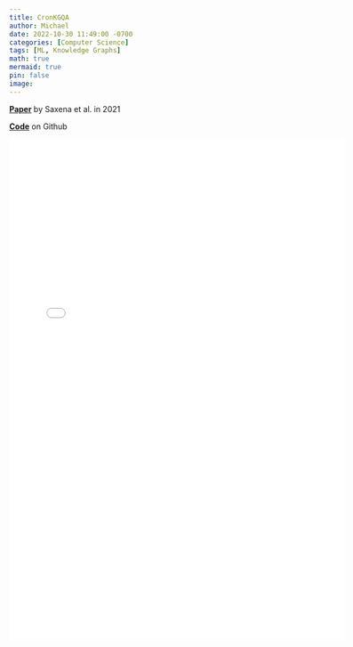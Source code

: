 ```yaml
---
title: CronKGQA
author: Michael
date: 2022-10-30 11:49:00 -0700
categories: [Computer Science]
tags: [ML, Knowledge Graphs]
math: true
mermaid: true
pin: false
image:
---
```


[**Paper**](https://arxiv.org/abs/2106.01515) by Saxena et al. in 2021

[**Code**](https://github.com/apoorvumang/CronKGQA) on Github

<iframe width="120%" height="900px" src="/files/cronkgqa.pdf" frameborder="0" allow="accelerometer; autoplay; encrypted-media; gyroscope; picture-in-picture" allowfullscreen></iframe>


